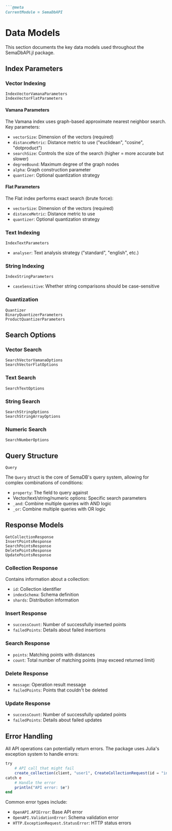 ```markdown
```@meta
CurrentModule = SemaDbAPI
```

# Data Models

This section documents the key data models used throughout the SemaDbAPI.jl package.

## Index Parameters

### Vector Indexing

```@docs
IndexVectorVamanaParameters
IndexVectorFlatParameters
```

#### Vamana Parameters

The Vamana index uses graph-based approximate nearest neighbor search. Key parameters:

- `vectorSize`: Dimension of the vectors (required)
- `distanceMetric`: Distance metric to use ("euclidean", "cosine", "dotproduct")
- `searchSize`: Controls the size of the search (higher = more accurate but slower)
- `degreeBound`: Maximum degree of the graph nodes
- `alpha`: Graph construction parameter
- `quantizer`: Optional quantization strategy

#### Flat Parameters

The Flat index performs exact search (brute force):

- `vectorSize`: Dimension of the vectors (required)
- `distanceMetric`: Distance metric to use
- `quantizer`: Optional quantization strategy

### Text Indexing

```@docs
IndexTextParameters
```

- `analyser`: Text analysis strategy ("standard", "english", etc.)

### String Indexing

```@docs
IndexStringParameters
```

- `caseSensitive`: Whether string comparisons should be case-sensitive

### Quantization

```@docs
Quantizer
BinaryQuantizerParameters
ProductQuantizerParameters
```

## Search Options

### Vector Search

```@docs
SearchVectorVamanaOptions
SearchVectorFlatOptions
```

### Text Search

```@docs
SearchTextOptions
```

### String Search

```@docs
SearchStringOptions
SearchStringArrayOptions
```

### Numeric Search

```@docs
SearchNumberOptions
```

## Query Structure

```@docs
Query
```

The `Query` struct is the core of SemaDB's query system, allowing for complex combinations of conditions:

- `property`: The field to query against
- Vector/text/string/numeric options: Specific search parameters
- `_and`: Combine multiple queries with AND logic
- `_or`: Combine multiple queries with OR logic

## Response Models

```@docs
GetCollectionResponse
InsertPointsResponse
SearchPointsResponse
DeletePointsResponse
UpdatePointsResponse
```

### Collection Response

Contains information about a collection:

- `id`: Collection identifier
- `indexSchema`: Schema definition
- `shards`: Distribution information

### Insert Response

- `successCount`: Number of successfully inserted points
- `failedPoints`: Details about failed insertions

### Search Response

- `points`: Matching points with distances
- `count`: Total number of matching points (may exceed returned limit)

### Delete Response

- `message`: Operation result message
- `failedPoints`: Points that couldn't be deleted

### Update Response

- `successCount`: Number of successfully updated points
- `failedPoints`: Details about failed updates

## Error Handling

All API operations can potentially return errors. The package uses Julia's exception system to handle errors:

```julia
try
    # API call that might fail
    create_collection(client, "user1", CreateCollectionRequest(id = "invalid name!"))
catch e
    # Handle the error
    println("API error: $e")
end
```

Common error types include:
- `OpenAPI.APIError`: Base API error
- `OpenAPI.ValidationError`: Schema validation error
- `HTTP.ExceptionRequest.StatusError`: HTTP status errors
```